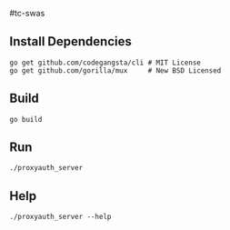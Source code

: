 #tc-swas

## Install Dependencies 
```
go get github.com/codegangsta/cli # MIT License
go get github.com/gorilla/mux     # New BSD Licensed
```

## Build
`go build`

## Run
`./proxyauth_server`

## Help
`./proxyauth_server --help`

